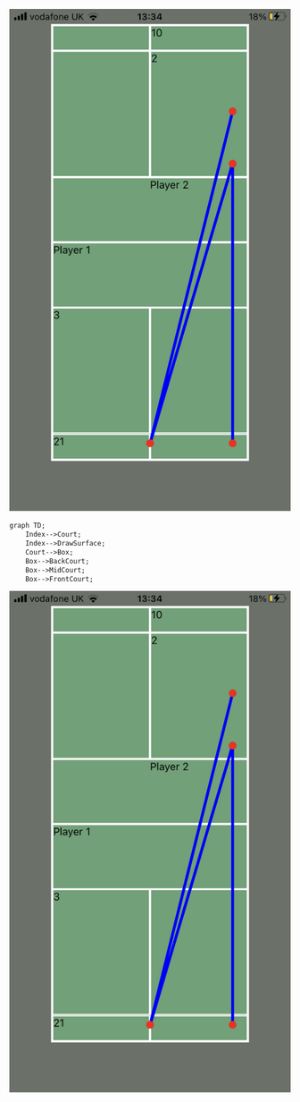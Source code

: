 ![alt-text](IMG_81FED7272BD2-1.jpeg)

```mermaid
graph TD;
    Index-->Court;
    Index-->DrawSurface;
    Court-->Box;
    Box-->BackCourt;
    Box-->MidCourt;
    Box-->FrontCourt;
```
![alt-text](IMG_81FED7272BD2-1.jpeg)
